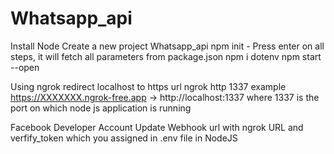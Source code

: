 # Whatsapp_api


Install Node 
Create a new project Whatsapp_api 
npm init - Press enter on all steps, it will fetch all parameters from package.json
npm i dotenv
npm start --open

Using ngrok redirect localhost to https url
ngrok http 1337
example https://XXXXXXX.ngrok-free.app -> http://localhost:1337 where 1337 is the port on which node js application is running


Facebook Developer Account
Update Webhook url with ngrok URL and verfify_token which you assigned in .env file in NodeJS  
